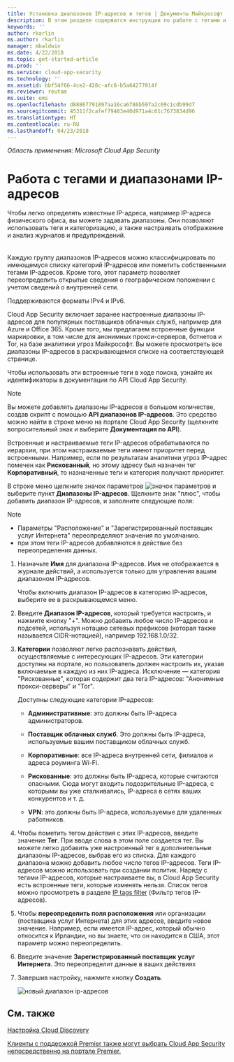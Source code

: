 ```yaml
---
title: Установка диапазонов IP-адресов и тегов | Документы Майкрософт
description: В этом разделе содержатся инструкции по работе с тегами и категориями IP-адресов.
keywords: ''
author: rkarlin
ms.author: rkarlin
manager: mbaldwin
ms.date: 4/22/2018
ms.topic: get-started-article
ms.prod: ''
ms.service: cloud-app-security
ms.technology: ''
ms.assetid: bbf54f66-4ce2-428c-afc8-b5a64277014f
ms.reviewer: reutam
ms.suite: ems
ms.openlocfilehash: d88867791897aa16ca6f86b597a2c69c1cdb99d7
ms.sourcegitcommit: 45311f2cafef79483e40d971a4c61c7673834d96
ms.translationtype: HT
ms.contentlocale: ru-RU
ms.lasthandoff: 04/23/2018
---
```

*Область применения: Microsoft Cloud App Security*
 
 
#  <a name="IPtagsandRanges"></a> Работа с тегами и диапазонами IP-адресов

Чтобы легко определять известные IP-адреса, например IP-адреса физического офиса, вы можете задавать диапазоны. Они позволяют использовать теги и категоризацию, а также настраивать отображение и анализ журналов и предупреждений. <br></br>  
Каждую группу диапазонов IP-адресов можно классифицировать по имеющемуся списку категорий IP-адресов или пометить собственными тегами IP-адресов. Кроме того, этот параметр позволяет переопределить открытые сведения о географическом положении с учетом сведений о внутренней сети.  
  
Поддерживаются форматы IPv4 и IPv6.  
  
Cloud App Security включает заранее настроенные диапазоны IP-адресов для популярных поставщиков облачных служб, например для Azure и Office 365. Кроме того, мы предлагаем встроенные функции маркировки, в том числе для анонимных прокси-серверов, ботнетов и Tor, на базе аналитики угроз Майкрософт. Вы можете просмотреть все диапазоны IP-адресов в раскрывающемся списке на соответствующей странице.

Чтобы использовать эти встроенные теги в ходе поиска, узнайте их идентификаторы в документации по API Cloud App Security. 

> [!NOTE]
> Вы можете добавлять диапазоны IP-адресов в большом количестве, создав скрипт с помощью **API диапазонов IP-адресов**. Это средство можно найти в строке меню на портале Cloud App Security (щелкните вопросительный знак и выберите **Документация по API**).


Встроенные и настраиваемые теги IP-адресов обрабатываются по иерархии, при этом настраиваемые теги имеют приоритет перед встроенными. Например, если по результатам аналитики угроз IP-адрес помечен как **Рискованный**, но этому адресу был назначен тег **Корпоративный**, то назначенные теги и категория получают приоритет.

В строке меню щелкните значок параметров ![значок параметров](./media/settings-icon.png "значок параметров") и выберите пункт **Диапазоны IP-адресов**. Щелкните знак "плюс", чтобы добавить диапазон IP-адресов, и заполните следующие поля:  
  
> [!NOTE]  
> - Параметры "Расположение" и "Зарегистрированный поставщик услуг Интернета" переопределяют значения по умолчанию.   
> - при этом теги IP-адресов добавляются в действие без переопределения данных.  
  
1.  Назначьте **Имя** для диапазона IP-адресов. Имя не отображается в журнале действий, а используется только для управления вашим диапазоном IP-адресов.  
  
     Чтобы включить диапазон IP-адресов в категорию IP-адресов, выберите ее в раскрывающемся меню.  
  
2.  Введите **Диапазон IP-адресов**, который требуется настроить, и нажмите кнопку "+". Можно добавить любое число IP-адресов и подсетей, используя нотацию сетевых префиксов (которая также называется CIDR-нотацией), например 192.168.1.0/32.  
  
3.  **Категории** позволяют легко распознавать действия, осуществляемые с интересующих IP-адресов. Эти категории доступны на портале, но пользователь должен настроить их, указав включаемые в каждую из них IP-адреса. Исключение — категория "Рискованные", которая содержит два тега IP-адресов: "Анонимные прокси-серверы" и "Tor".  
  
     Доступны следующие категории IP-адресов:  
  
    -   **Административные**: это должны быть IP-адреса администраторов.  
  
    -  **Поставщик облачных служб**. Это должны быть IP-адреса, используемые вашим поставщиком облачных служб.
  
    -   **Корпоративные**: все IP-адреса внутренней сети, филиалов и адреса роуминга Wi-Fi.  
  
    -   **Рискованные**: это должны быть IP-адреса, которые считаются опасными. Сюда могут входить подозрительные IP-адреса, с которыми вы уже сталкивались, IP-адреса в сетях ваших конкурентов и т. д.  
  
    -   **VPN**: это должны быть IP-адреса, используемые для удаленных работников.  
4.  Чтобы пометить тегом действия с этих IP-адресов, введите значение **Тег**. При вводе слова в этом поле создается тег. Вы можете легко добавить уже настроенный тег в дополнительные диапазоны IP-адресов, выбрав его из списка. Для каждого диапазона можно добавить любое число тегов IP-адресов. Теги IP-адресов можно использовать при создании политик.  Наряду с тегами IP-адресов, которые настраиваете вы, в Cloud App Security есть встроенные теги, которые изменять нельзя. Список тегов можно просмотреть в разделе [IP tags filter](activity-filters.md) (Фильтр тегов IP-адресов).  
  
5.  Чтобы **переопределить поля расположения** или организации (поставщика услуг Интернета) для этих адресов, введите новое значение. Например, если имеется IP-адрес, который обычно относится к Ирландии, но вы знаете, что он находится в США, этот параметр можно переопределить.  
  
6.  Введите значение **Зарегистрированный поставщик услуг Интернета**. Это переопределит данные в ваших действиях  
 
7.   Завершив настройку, нажмите кнопку **Создать**.  
  
     ![новый диапазон ip-адресов](./media/newipaddress-range.png "новый диапазон ip-адресов")  
  
  
    
## <a name="see-also"></a>См. также  
[Настройка Cloud Discovery](set-up-cloud-discovery.md)   

[Клиенты с поддержкой Premier также могут выбрать Cloud App Security непосредственно на портале Premier.](https://premier.microsoft.com/)  
  
  